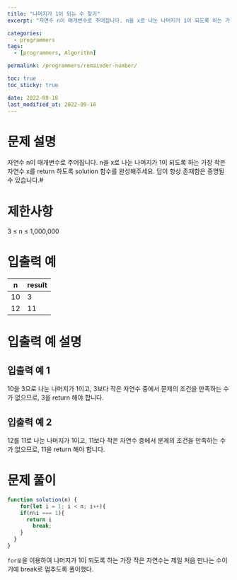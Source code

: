 ```yaml
---
title: "나머지가 1이 되는 수 찾기"
excerpt: "자연수 n이 매개변수로 주어집니다. n을 x로 나눈 나머지가 1이 되도록 하는 가장 작은 자연수 ..."

categories:
  - programmers
tags:
  - [programmers, Algorithm]

permalink: /programmers/remainder-number/

toc: true
toc_sticky: true

date: 2022-09-18
last_modified_at: 2022-09-18
---
```


 # 문제 설명

자연수 n이 매개변수로 주어집니다. n을 x로 나눈 나머지가 1이 되도록 하는 가장 작은 자연수 x를 return 하도록 solution 함수를 완성해주세요. 답이 항상 존재함은 증명될 수 있습니다.# 

# 제한사항

3 ≤ n ≤ 1,000,000

# 입출력 예

|n|	result|
|---|---|
|10|	3|
|12|	11|

# 입출력 예 설명
## 입출력 예 1

10을 3으로 나눈 나머지가 1이고, 3보다 작은 자연수 중에서 문제의 조건을 만족하는 수가 없으므로, 3을 return 해야 합니다.

## 입출력 예 2

12를 11로 나눈 나머지가 1이고, 11보다 작은 자연수 중에서 문제의 조건을 만족하는 수가 없으므로, 11을 return 해야 합니다.

# 문제 풀이

```javascript
function solution(n) {
    for(let i = 1; i < n; i++){
    if(n%i === 1){
      return i
        break;
    }
  }
}
```
`for문`을 이용하여 나머지가 1이 되도록 하는 가장 작은 자연수는 제일 처음 만나는 수이기에 break로 멈추도록 풀이했다.
